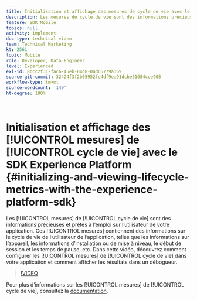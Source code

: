 ```yaml
---
title: Initialisation et affichage des mesures de cycle de vie avec le SDK Experience Platform
description: Les mesures de cycle de vie sont des informations précieuses et prêtes à lʼemploi sur lʼutilisateur de votre application. Ces mesures contiennent des informations sur le cycle de vie de lʼutilisateur de lʼapplication, telles que les informations sur lʼappareil, les informations dʼinstallation ou de mise à niveau, le début de session et les temps de pause, etc. Dans cette vidéo, découvrez comment configurer des mesures de cycle de vie dans votre application et comment afficher les résultats dans un débogueur.
feature: SDK Mobile
topics: null
activity: implement
doc-type: technical video
team: Technical Marketing
kt: 2561
topic: Mobile
role: Developer, Data Engineer
level: Experienced
exl-id: 8bcc2f31-fac6-45eb-84d8-0ad65779a369
source-git-commit: 32424f3f2b05952fe4df9ea91dcbe51684cee905
workflow-type: tm+mt
source-wordcount: '149'
ht-degree: 100%

---
```


# Initialisation et affichage des [!UICONTROL mesures] de [!UICONTROL cycle de vie] avec le SDK Experience Platform {#initializing-and-viewing-lifecycle-metrics-with-the-experience-platform-sdk}

Les [!UICONTROL mesures] de [!UICONTROL cycle de vie] sont des informations précieuses et prêtes à lʼemploi sur lʼutilisateur de votre application. Ces [!UICONTROL mesures] contiennent des informations sur le cycle de vie de lʼutilisateur de lʼapplication, telles que les informations sur lʼappareil, les informations dʼinstallation ou de mise à niveau, le début de session et les temps de pause, etc. Dans cette vidéo, découvrez comment configurer les [!UICONTROL mesures] de [!UICONTROL cycle de vie] dans votre application et comment afficher les résultats dans un débogueur.

>[!VIDEO](https://video.tv.adobe.com/v/26258/?quality=12)

Pour plus dʼinformations sur les [!UICONTROL mesures] de [!UICONTROL cycle de vie], consultez la [documentation](https://aep-sdks.gitbook.io/docs/using-mobile-extensions/mobile-core/lifecycle).
